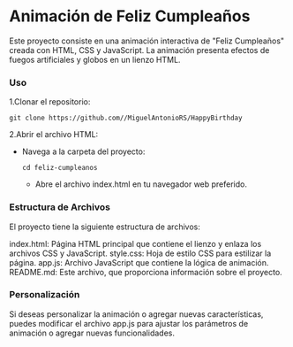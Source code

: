 # Animación de Feliz Cumpleaños

Este proyecto consiste en una animación interactiva de "Feliz Cumpleaños" creada con HTML, CSS y JavaScript. La animación presenta efectos de fuegos artificiales y globos en un lienzo HTML. 

### Uso
 
  1.Clonar el repositorio:
  ``` 
  git clone https://github.com//MiguelAntonioRS/HappyBirthday 
  ``` 
  2.Abrir el archivo HTML: 
  
  * Navega a la carpeta del proyecto:
    ```
    cd feliz-cumpleanos
    ``` 
       * Abre el archivo index.html en tu navegador web preferido.

### Estructura de Archivos

El proyecto tiene la siguiente estructura de archivos:

   index.html: Página HTML principal que contiene el lienzo y enlaza los archivos CSS y JavaScript.
   style.css: Hoja de estilo CSS para estilizar la página.
   app.js: Archivo JavaScript que contiene la lógica de animación.
   README.md: Este archivo, que proporciona información sobre el proyecto.

### Personalización

Si deseas personalizar la animación o agregar nuevas características, puedes modificar el archivo app.js para ajustar los parámetros de animación o agregar nuevas funcionalidades.
